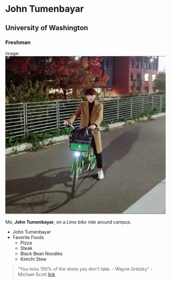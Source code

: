 # John Tumenbayar

## University of Washington

### Freshman

image: ![Profile Picture](johnny_boi.png)

Me, **John Tumenbayar**, on a _Lime bike_ ride around campus.

* John Tumenbayar
* Favorite Foods
    + Pizza
    + Steak
    + Black Bean Noodles
    + Kimchi Stew

> "You miss 100% of the shots you don't take. - Wayne Gretzky" - Michael Scott
[link](https://www.imdb.com/title/tt1248744/trivia)
